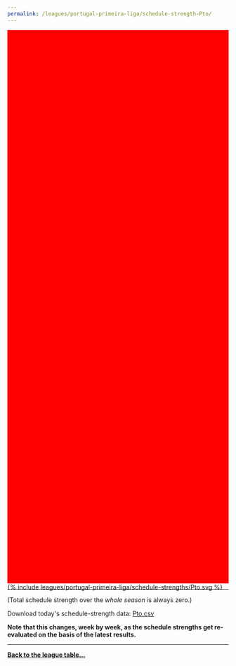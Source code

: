 ```yaml
---
permalink: /leagues/portugal-primeira-liga/schedule-strength-Pto/
---
```


<style>
.svg-wrap {
    background-color:red;
    height:0;
    padding-top:250%; /* 350px/550px */
    position: relative;
}

svg {
    background-color: white;
    height: 100%;
    display:block;
    width: 100%;
    position: absolute;
    top:0;
    left:0;
}
</style>


<div class="svg-wrap">
{% include leagues/portugal-primeira-liga/schedule-strengths/Pto.svg %}
</div>

-----

(Total schedule strength over the *whole season* is always zero.)


Download today's schedule-strength data: [Pto.csv](/assets/leagues/portugal-primeira-liga/2024/schedule-strengths/Pto.csv)

**Note that this changes, week by week, as the schedule strengths get re-evaluated on the
basis of the latest results.**

-----

[**Back to the league table...**](/leagues/portugal-primeira-liga)


